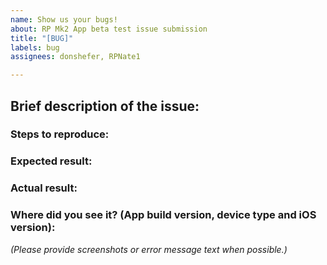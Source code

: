 ```yaml
---
name: Show us your bugs!
about: RP Mk2 App beta test issue submission
title: "[BUG]"
labels: bug
assignees: donshefer, RPNate1

---
```


## Brief description of the issue:

### Steps to reproduce:

### Expected result:

### Actual result:

### Where did you see it? (App build version, device type and iOS version):

*(Please provide screenshots or error message text when possible.)*
